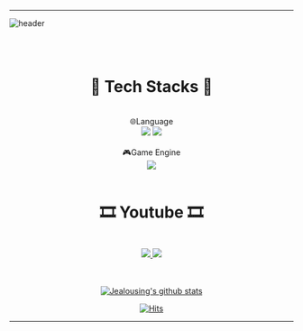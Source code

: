 ***
![header](https://capsule-render.vercel.app/api?type=rounded&color=timeAuto&height=160&section=header&text=Hello,%20Jealousing%20profile.&desc=I%20wanna%20be%20GameClientProgrammer&fontSize=65&fontAlignY=40&animation=fadein&descSize=30&descAlignY=70&rotate=0&stroke=FFFFFF)

<br><br>

# <div align = "center"> 🧰  Tech Stacks 🧰 </div>
<br>
<div align = "center"><div align = "center">
🌐Language <br>
<img src="https://img.shields.io/badge/C++-0000CC?style=flat-square&logo=cplusplus&logoColor=white"/>
<img src="https://img.shields.io/badge/Csharp-0000CC?style=flat-square&logo=csharp&logoColor=white"/>
</div>
 
<br>
<div align = "center">
🎮Game Engine <br>
<img src="https://img.shields.io/badge/Unity Engine-000000?style=flat-square&logo=unity&logoColor=white"/>
</div>
<br>
 
# <div align = "center"> 🎞️ Youtube 🎞️  </div>
<br>
<a href="https://www.youtube.com/channel/UCt0ZnTLCoGqdj9U5uW6Yb-g" target='_blank'><img src="https://img.shields.io/badge/Study_Youtube-FF0000?style=flat-square&logo=YouTube&logoColor=white"/> <a href="https://www.youtube.com/c/%EC%A7%88%ED%88%AC" target='_blank'><img src="https://img.shields.io/badge/GamePlaying_Youtube-FF0000?style=flat-square&logo=YouTube&logoColor=white"/>
<br>
 
<br><br>
 ![Jealousing's github stats](https://github-readme-stats.vercel.app/api?username=Jealousing&show_icons=true)

 [![Hits](https://hits.seeyoufarm.com/api/count/incr/badge.svg?url=https%3A%2F%2Fgithub.com%2FJealousing%2Fhit-counter&count_bg=%2379C83D&title_bg=%23555555&icon=&icon_color=%23E7E7E7&title=hits&edge_flat=false)](https://hits.seeyoufarm.com)
 
 ***
